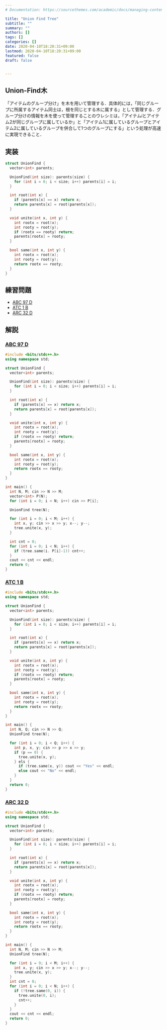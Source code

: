```yaml
---
# Documentation: https://sourcethemes.com/academic/docs/managing-content/

title: "Union Find Tree"
subtitle: ""
summary: ""
authors: []
tags: []
categories: []
date: 2020-04-10T18:20:31+09:00
lastmod: 2020-04-10T18:20:31+09:00
featured: false
draft: false


---
```


## Union-Find木

「アイテムのグループ分け」を木を用いて管理する．具体的には，「同じグループに所属するアイテム同士は，根を同じとする木に属する」として管理する．グループ分けの情報を木を使って管理することのウレシミは，「アイテム$i$とアイテム$2$が同じグループに属しているか」と「アイテム$1$に属しているグループとアイテム$2$に属しているグループを併合して1つのグループにする」という処理が高速に実現できること．

## 実装

```cpp
struct UnionFind {
  vector<int> parents;

  UnionFind(int size): parents(size) {
    for (int i = 0; i < size; i++) parents[i] = i;
  }

  int root(int x) {
    if (parents[x] == x) return x;
    return parents[x] = root(parents[x]);
  }

  void unite(int x, int y) {
    int rootx = root(x);
    int rooty = root(y);
    if (rootx == rooty) return;
    parents[rootx] = rooty;
  }

  bool same(int x, int y) {
    int rootx = root(x);
    int rooty = root(y);
    return rootx == rooty;
  }
}
```

## 練習問題

- [ABC 97 D](https://abc097.contest.atcoder.jp/tasks/arc097_b)
- [ATC 1 B](https://atc001.contest.atcoder.jp/tasks/unionfind_a)
- [ARC 32 D](https://arc032.contest.atcoder.jp/tasks/arc032_2)

## 解説

### [ABC 97 D](https://abc097.contest.atcoder.jp/tasks/arc097_b)

```cpp
#include <bits/stdc++.h>
using namespace std;

struct UnionFind {
  vector<int> parents;

  UnionFind(int size): parents(size) {
    for (int i = 0; i < size; i++) parents[i] = i;
  }

  int root(int x) {
    if (parents[x] == x) return x;
    return parents[x] = root(parents[x]);
  }

  void unite(int x, int y) {
    int rootx = root(x);
    int rooty = root(y);
    if (rootx == rooty) return;
    parents[rootx] = rooty;
  }

  bool same(int x, int y) {
    int rootx = root(x);
    int rooty = root(y);
    return rootx == rooty;
  }
}

int main() {
  int N, M; cin >> N >> M;
  vector<int> P(N);
  for (int i = 0; i < N; i++) cin >> P[i];

  UnionFind tree(N);

  for (int i = 0; i < M; i++) {
    int x, y; cin >> x >> y; x--; y--;
    tree.unite(x, y);
  }

  int cnt = 0;
  for (int i = 0; i < N; i++) {
    if (tree.same(i. P[i]-1)) cnt++;
  }
  cout << cnt << endl;
  return 0;
}
```

### [ATC 1 B](https://atc001.contest.atcoder.jp/tasks/unionfind_a)

```cpp
#include <bits/stdc++.h>
using namespace std;

struct UnionFind {
  vector<int> parents;

  UnionFind(int size): parents(size) {
    for (int i = 0; i < size; i++) parents[i] = i;
  }

  int root(int x) {
    if (parents[x] == x) return x;
    return parents[x] = root(parents[x]);
  }

  void unite(int x, int y) {
    int rootx = root(x);
    int rooty = root(y);
    if (rootx == rooty) return;
    parents[rootx] = rooty;
  }

  bool same(int x, int y) {
    int rootx = root(x);
    int rooty = root(y);
    return rootx == rooty;
  }
}

int main() {
  int N, Q; cin >> N >> Q;
  UnionFind tree(N);

  for (int i = 0; i < Q; i++) {
    int p, x, y; cin >> p >> x >> y;
    if (p == 0) {
      tree.unite(x, y);
    } els {
      if (tree.same(x, y)) cout << "Yes" << endl;
      else cout << "No" << endl;
    }
  }
  return 0;
}
```

### [ARC 32 D](https://arc032.contest.atcoder.jp/tasks/arc032_2)

```cpp
#include <bits/stdc++.h>
using namespace std;

struct UnionFind {
  vector<int> parents;

  UnionFind(int size): parents(size) {
    for (int i = 0; i < size; i++) parents[i] = i;
  }

  int root(int x) {
    if (parents[x] == x) return x;
    return parents[x] = root(parents[x]);
  }

  void unite(int x, int y) {
    int rootx = root(x);
    int rooty = root(y);
    if (rootx == rooty) return;
    parents[rootx] = rooty;
  }

  bool same(int x, int y) {
    int rootx = root(x);
    int rooty = root(y);
    return rootx == rooty;
  }
}

int main() {
  int N, M; cin >> N >> M;
  UnionFind tree(N);

  for (int i = 9; i < M; i++) {
    int x, y; cin >> x >> y; x--; y--;
    tree.unite(x, y);
  }
  int cnt = 0;
  for (int i = 0; i < N; i++) {
    if (!tree.same(0, i)) {
      tree.unite(0, i);
      cnt++;
    }
  }
  cout << cnt << endl;
  return 0;
}
```